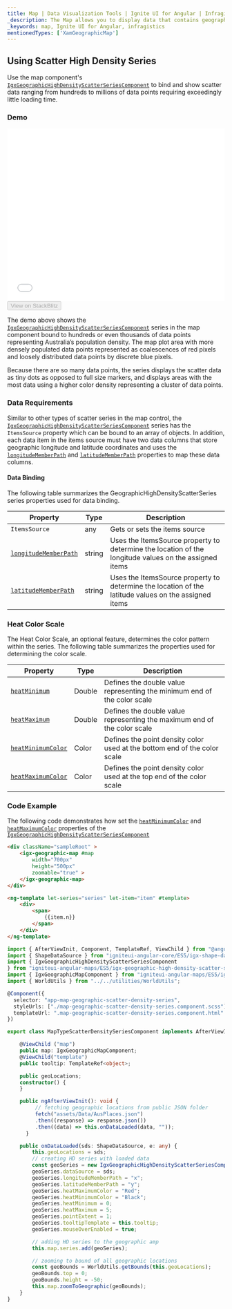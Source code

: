 ```yaml
---
title: Map | Data Visualization Tools | Ignite UI for Angular | Infragistics
_description: The Map allows you to display data that contains geographic locations from view models or geo-spatial data loaded from shape files on geographic imagery maps.View the demo, dependencies, usage and toolbar for more information.
_keywords: map, Ignite UI for Angular, infragistics
mentionedTypes: ['XamGeographicMap']
---
```


## Using Scatter High Density Series

Use the map component's [`IgxGeographicHighDensityScatterSeriesComponent`](/products/ignite-ui-angular/api/docs/typescript/latest/classes/igxgeographichighdensityscatterseriescomponent.html) to bind and show scatter data ranging from hundreds to millions of data points requiring exceedingly little loading time.

### Demo

<div class="sample-container loading" style="height: 400px">
    <iframe id="geo-map-type-scatter-density-series-iframe" src='{environment:dvDemosBaseUrl}/maps/geo-map-type-scatter-density-series' width="100%" height="100%" seamless frameBorder="0" onload="onXPlatSampleIframeContentLoaded(this);"></iframe>
</div>
<div>
    <button data-localize="stackblitz" disabled class="stackblitz-btn"   data-iframe-id="geo-map-type-scatter-density-series-iframe" data-demos-base-url="{environment:dvDemosBaseUrl}">View on StackBlitz
    </button>
</div>

<div class="divider--half"></div>

The demo above shows the [`IgxGeographicHighDensityScatterSeriesComponent`](/products/ignite-ui-angular/api/docs/typescript/latest/classes/igxgeographichighdensityscatterseriescomponent.html) series in the map component bound to hundreds or even thousands of data points representing Australia’s population density. The map plot area with more densely populated data points represented as coalescences of red pixels and loosely distributed data points by discrete blue pixels.

Because there are so many data points, the series displays the scatter data as tiny dots as opposed to full size markers, and displays areas with the most data using a higher color density representing a cluster of data points.

### Data Requirements

Similar to other types of scatter series in the map control, the [`IgxGeographicHighDensityScatterSeriesComponent`](/products/ignite-ui-angular/api/docs/typescript/latest/classes/igxgeographichighdensityscatterseriescomponent.html) series has the `ItemsSource` property which can be bound to an array of objects. In addition, each data item in the items source must have two data columns that store geographic longitude and latitude coordinates and uses the [`longitudeMemberPath`](/products/ignite-ui-angular/api/docs/typescript/latest/classes/igxgeographichighdensityscatterseriescomponent.html#longitudememberpath) and [`latitudeMemberPath`](/products/ignite-ui-angular/api/docs/typescript/latest/classes/igxgeographichighdensityscatterseriescomponent.html#latitudememberpath) properties to map these data columns.

#### Data Binding

The following table summarizes the GeographicHighDensityScatterSeries series properties used for data binding.

| Property                                                                                                                                                        | Type   | Description                                                                                           |
| --------------------------------------------------------------------------------------------------------------------------------------------------------------- | ------ | ----------------------------------------------------------------------------------------------------- |
| `ItemsSource`                                                                                                                                                   | any    | Gets or sets the items source                                                                         |
| [`longitudeMemberPath`](/products/ignite-ui-angular/api/docs/typescript/latest/classes/igxgeographichighdensityscatterseriescomponent.html#longitudememberpath) | string | Uses the ItemsSource property to determine the location of the longitude values on the assigned items |
| [`latitudeMemberPath`](/products/ignite-ui-angular/api/docs/typescript/latest/classes/igxgeographichighdensityscatterseriescomponent.html#latitudememberpath)   | string | Uses the ItemsSource property to determine the location of the latitude values on the assigned items  |

### Heat Color Scale

The Heat Color Scale, an optional feature, determines the color pattern within the series. The following table summarizes the properties used for determining the color scale.

| Property                                                                                                                                                  | Type   | Description                                                               |
| --------------------------------------------------------------------------------------------------------------------------------------------------------- | ------ | ------------------------------------------------------------------------- |
| [`heatMinimum`](/products/ignite-ui-angular/api/docs/typescript/latest/classes/igxgeographichighdensityscatterseriescomponent.html#heatminimum)           | Double | Defines the double value representing the minimum end of the color scale  |
| [`heatMaximum`](/products/ignite-ui-angular/api/docs/typescript/latest/classes/igxgeographichighdensityscatterseriescomponent.html#heatmaximum)           | Double | Defines the double value representing the maximum end of the color scale  |
| [`heatMinimumColor`](/products/ignite-ui-angular/api/docs/typescript/latest/classes/igxgeographichighdensityscatterseriescomponent.html#heatminimumcolor) | Color  | Defines the point density color used at the bottom end of the color scale |
| [`heatMaximumColor`](/products/ignite-ui-angular/api/docs/typescript/latest/classes/igxgeographichighdensityscatterseriescomponent.html#heatmaximumcolor) | Color  | Defines the point density color used at the top end of the color scale    |

### Code Example

The following code demonstrates how set the [`heatMinimumColor`](/products/ignite-ui-angular/api/docs/typescript/latest/classes/igxgeographichighdensityscatterseriescomponent.html#heatminimumcolor) and [`heatMaximumColor`](/products/ignite-ui-angular/api/docs/typescript/latest/classes/igxgeographichighdensityscatterseriescomponent.html#heatmaximumcolor) properties of the [`IgxGeographicHighDensityScatterSeriesComponent`](/products/ignite-ui-angular/api/docs/typescript/latest/classes/igxgeographichighdensityscatterseriescomponent.html)

<!-- Angular -->

```html
<div className="sampleRoot" >
    <igx-geographic-map #map
        width="700px"
        height="500px"
        zoomable="true" >
    </igx-geographic-map>
</div>

<ng-template let-series="series" let-item="item" #template>
    <div>
        <span>
            {{item.n}}
        </span>
    </div>
</ng-template>
```

```ts
import { AfterViewInit, Component, TemplateRef, ViewChild } from "@angular/core";
import { ShapeDataSource } from "igniteui-angular-core/ES5/igx-shape-data-source";
import { IgxGeographicHighDensityScatterSeriesComponent
} from "igniteui-angular-maps/ES5/igx-geographic-high-density-scatter-series-component";
import { IgxGeographicMapComponent } from "igniteui-angular-maps/ES5/igx-geographic-map-component";
import { WorldUtils } from "../../utilities/WorldUtils";

@Component({
  selector: "app-map-geographic-scatter-density-series",
  styleUrls: ["./map-geographic-scatter-density-series.component.scss"],
  templateUrl: ".map-geographic-scatter-density-series.component.html"
})

export class MapTypeScatterDensitySeriesComponent implements AfterViewInit {

    @ViewChild ("map")
    public map: IgxGeographicMapComponent;
    @ViewChild("template")
    public tooltip: TemplateRef<object>;

    public geoLocations;
    constructor() {
    }

    public ngAfterViewInit(): void {
         // fetching geographic locations from public JSON folder
         fetch("assets/Data/AusPlaces.json")
         .then((response) => response.json())
         .then((data) => this.onDataLoaded(data, ""));
      }

    public onDataLoaded(sds: ShapeDataSource, e: any) {
        this.geoLocations = sds;
        // creating HD series with loaded data
        const geoSeries = new IgxGeographicHighDensityScatterSeriesComponent();
        geoSeries.dataSource = sds;
        geoSeries.longitudeMemberPath = "x";
        geoSeries.latitudeMemberPath = "y";
        geoSeries.heatMaximumColor = "Red";
        geoSeries.heatMinimumColor = "Black";
        geoSeries.heatMinimum = 0;
        geoSeries.heatMaximum = 5;
        geoSeries.pointExtent = 1;
        geoSeries.tooltipTemplate = this.tooltip;
        geoSeries.mouseOverEnabled = true;

        // adding HD series to the geographic amp
        this.map.series.add(geoSeries);

        // zooming to bound of all geographic locations
        const geoBounds = WorldUtils.getBounds(this.geoLocations);
        geoBounds.top = 0;
        geoBounds.height = -50;
        this.map.zoomToGeographic(geoBounds);
    }
}
```
